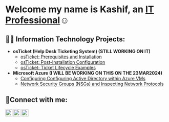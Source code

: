 <h1>Welcome my name is Kashif, an <a href="https://linkedin.com/in/KashifPooser">IT Professional</a>☺</h1>

<h2>👨‍💻 Information Technology Projects:</h2>

- <b>osTicket (Help Desk Ticketing System)    (STILL WORKING ON IT)</b>
    - [osTicket: Prerequisites and Installation](https://github.com/kpooz/osticket-prereqs)
    - [osTicket: Post-Installation Configuration](https://github.com/joshmadakorcc/post-install-config)
  - [osTicket: Ticket Lifecycle Examples](https://github.com/joshmadakorcc/ticket-lifecycle)
- <b>Microsoft Azure     (I WILL BE WORKING ON THIS ON THE 23MAR2024)</b>
  - [Configuring Configuring Active Directory within Azure VMs](https://github.com/joshmadakorcc/configure-ad)
  - [Network Security Groups (NSGs) and Inspecting Network Protocols](https://github.com/joshmadakorcc/azure-network-protocols)

<h2>🤳Connect with me:</h2>

[<img align="left" alt="Josh | Twitter" width="22px" src="https://cdn.jsdelivr.net/npm/simple-icons@v3/icons/twitter.svg" />][twitter]
[<img align="left" alt="Josh | LinkedIn" width="22px" src="https://cdn.jsdelivr.net/npm/simple-icons@v3/icons/linkedin.svg" />][linkedin]
[<img align="left" alt="Josh | Instagram" width="22px" src="https://cdn.jsdelivr.net/npm/simple-icons@v3/icons/instagram.svg" />][instagram]

[twitter]: https://twitter.com/
[instagram]: https://www.instagram.com/cyberpooz
[linkedin]: https://linkedin.com/in/KashifPooser
